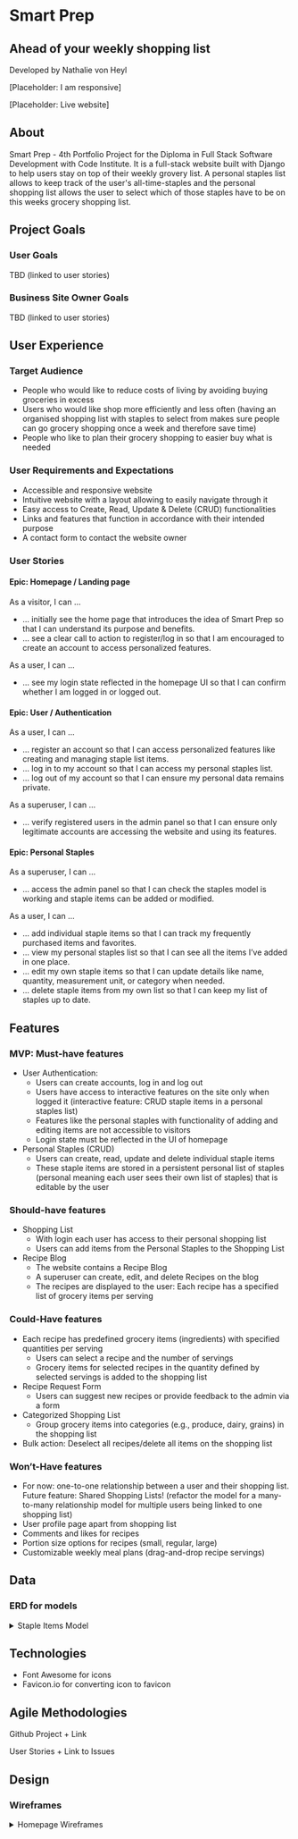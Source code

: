 # Smart Prep
## Ahead of your weekly shopping list

Developed by Nathalie von Heyl

[Placeholder: I am responsive]

[Placeholder: Live website]

## About

Smart Prep - 4th Portfolio Project for the Diploma in Full Stack Software Development with Code Institute. It is a full-stack website built with Django to help users stay on top of their weekly grovery list. A personal staples list allows to keep track of the user's all-time-staples and the personal shopping list allows the user to select which of those staples have to be on this weeks grocery shopping list. 

## Project Goals 

### User Goals

TBD
(linked to user stories)

### Business Site Owner Goals

TBD
(linked to user stories)

## User Experience 

### Target Audience

- People who would like to reduce costs of living by avoiding buying groceries in excess
- Users who would like shop more efficiently and less often (having an organised shopping list with staples to select from makes sure people can go grocery shopping once a week and therefore save time)
- People who like to plan their grocery shopping to easier buy what is needed

### User Requirements and Expectations

- Accessible and responsive website
- Intuitive website with a layout allowing to easily navigate through it
- Easy access to Create, Read, Update & Delete (CRUD) functionalities
- Links and features that function in accordance with their intended purpose
- A contact form to contact the website owner

### User Stories

#### Epic: Homepage / Landing page

As a visitor, I can ...  
- ... initially see the home page that introduces the idea of Smart Prep so that I can understand its purpose and benefits. 
- ... see a clear call to action to register/log in so that I am encouraged to create an account to access personalized features.

As a user, I can ... 
- ... see my login state reflected in the homepage UI so that I can confirm whether I am logged in or logged out.

#### Epic: User / Authentication

As a user, I can ...

- ... register an account so that I can access personalized features like creating and managing staple list items.
- ... log in to my account so that I can access my personal staples list.
- ... log out of my account so that I can ensure my personal data remains private.

As a superuser, I can ... 
- ... verify registered users in the admin panel so that I can ensure only legitimate accounts are accessing the website and using its features.

#### Epic: Personal Staples

As a superuser, I can ... 

- ... access the admin panel so that I can check the staples model is working and staple items can be added or modified.

As a user, I can ... 

- ... add individual staple items so that I can track my frequently purchased items and favorites.
- ... view my personal staples list so that I can see all the items I’ve added in one place.
- ... edit my own staple items so that I can update details like name, quantity, measurement unit, or category when needed.
- ... delete staple items from my own list so that I can keep my list of staples up to date.

## Features

### MVP: Must-have features

- User Authentication:
  - Users can create accounts, log in and log out
  - Users have access to interactive features on the site only when logged it (interactive feature: CRUD staple items in a personal staples list)
  - Features like the personal staples with functionality of adding and editing items are not accessible to visitors
  - Login state must be reflected in the UI of homepage
- Personal Staples (CRUD)
  - Users can create, read, update and delete individual staple items
  - These staple items are stored in a persistent personal list of staples (personal meaning each user sees their own list of staples) that is editable by the user

### Should-have features

- Shopping List
  - With login each user has access to their personal shopping list
  - Users can add items from the Personal Staples to the Shopping List
- Recipe Blog
  - The website contains a Recipe Blog
  - A superuser can create, edit, and delete Recipes on the blog
  - The recipes are displayed to the user: Each recipe has a specified list of grocery items per serving

### Could-Have features

- Each recipe has predefined grocery items (ingredients) with specified quantities per serving
  - Users can select a recipe and the number of servings
  - Grocery items for selected recipes in the quantity defined by selected servings is added to the shopping list
- Recipe Request Form
  - Users can suggest new recipes or provide feedback to the admin via a form
- Categorized Shopping List
  - Group grocery items into categories (e.g., produce, dairy, grains) in the shopping list
- Bulk action: Deselect all recipes/delete all items on the shopping list

### Won’t-Have features

- For now: one-to-one relationship between a user and their shopping list. Future feature: Shared Shopping Lists! (refactor the model for a many-to-many relationship model for multiple users being linked to one shopping list)
- User profile page apart from shopping list
- Comments and likes for recipes
- Portion size options for recipes (small, regular, large)
- Customizable weekly meal plans (drag-and-drop recipe servings)

## Data

### ERD for models

<details>
<summary>Staple Items Model</summary>

![Model StapleItems](docs/wireframes/erd_model_1.png)

</details>

## Technologies

- Font Awesome for icons
- Favicon.io for converting icon to favicon

## Agile Methodologies

Github Project + Link

User Stories + Link to Issues

## Design 

### Wireframes 

<details>
<summary>Homepage Wireframes</summary>

<details>
<summary>Desktop Home page</summary>

![Desktop Home page](docs/wireframes/Home%20Desktop.png)

</details>

<details>
<summary>Tablet Home page</summary>

![Tablet Home page](docs/wireframes/Home%20Tablet.png)

</details>

<details>
<summary>Mobile Home page</summary>

![Mobile Home page](docs/wireframes/Home%20Mobile.png)

</details>

<details>
<summary>Mobile Home page with Dropdown Menu</summary>

![Mobile Home page dropdown](docs/wireframes/Home%20Mobile%20Dropdown.png)

</details>

</details>
